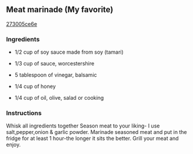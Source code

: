 ## Meat marinade (My favorite)

[273005ce6e](https://cookpad.com/us/recipes/343520-meat-marinade-my-favorite)

### Ingredients

 - 1/2 cup of soy sauce made from soy (tamari)

 - 1/3 cup of sauce, worcestershire

 - 5 tablespoon of vinegar, balsamic

 - 1/4 cup of honey

 - 1/4 cup of oil, olive, salad or cooking

### Instructions

Whisk all ingredients together Season meat to your liking- I use salt,pepper,onion & garlic powder. Marinade seasoned meat and put in the fridge for at least 1 hour-the longer it sits the better. Grill your meat and enjoy.